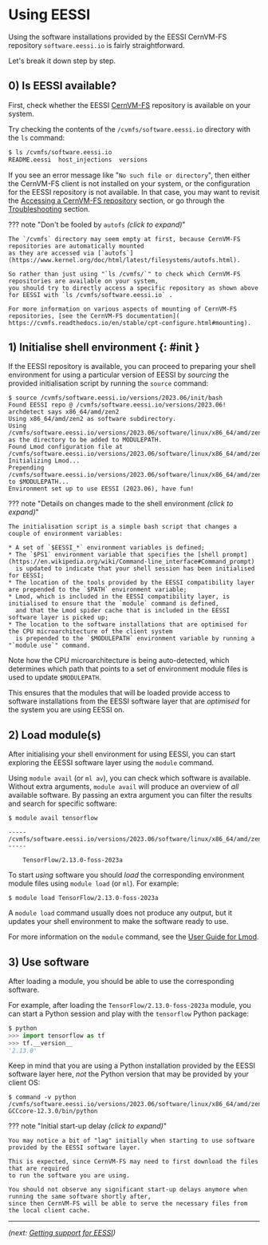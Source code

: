 # Using EESSI

Using the software installations provided by the EESSI CernVM-FS repository `software.eessi.io`
is fairly straightforward.

Let's break it down step by step.

## 0) Is EESSI available?

First, check whether the EESSI 
[CernVM-FS](https://multixscale.github.io/cvmfs-tutorial-hpc-best-practices/cvmfs/what-is-cvmfs/) repository is
available on your system.

Try checking the contents of the `/cvmfs/software.eessi.io` directory with the `ls` command:

```bash
$ ls /cvmfs/software.eessi.io
README.eessi  host_injections  versions
```

If you see an error message like "`No such file or directory`", then either the CernVM-FS client
is not installed on your system, or the configuration for the EESSI repository is not available.
In that case, you may want to revisit the [Accessing a CernVM-FS repository](../access/index.md) section,
or go through the [Troubleshooting](../troubleshooting.md) section.

??? note "Don't be fooled by `autofs` *(click to expand)*"

    The `/cvmfs` directory may seem empty at first, because CernVM-FS repositories are automatically mounted
    as they are accessed via [`autofs`](https://www.kernel.org/doc/html/latest/filesystems/autofs.html).

    So rather than just using "`ls /cvmfs/`" to check which CernVM-FS repositories are available on your system,
    you should try to directly access a specific repository as shown above for EESSI with `ls /cvmfs/software.eessi.io` .

    For more information on various aspects of mounting of CernVM-FS repositories, [see the CernVM-FS documentation](
    https://cvmfs.readthedocs.io/en/stable/cpt-configure.html#mounting).

## 1) Initialise shell environment {: #init }

If the EESSI repository is available, you can proceed to preparing your shell environment for using
a particular version of EESSI by *sourcing* the provided initialisation script by running the `source` command:

```shell
$ source /cvmfs/software.eessi.io/versions/2023.06/init/bash
Found EESSI repo @ /cvmfs/software.eessi.io/versions/2023.06!
archdetect says x86_64/amd/zen2
Using x86_64/amd/zen2 as software subdirectory.
Using /cvmfs/software.eessi.io/versions/2023.06/software/linux/x86_64/amd/zen2/modules/all as the directory to be added to MODULEPATH.
Found Lmod configuration file at /cvmfs/software.eessi.io/versions/2023.06/software/linux/x86_64/amd/zen2/.lmod/lmodrc.lua
Initializing Lmod...
Prepending /cvmfs/software.eessi.io/versions/2023.06/software/linux/x86_64/amd/zen2/modules/all to $MODULEPATH...
Environment set up to use EESSI (2023.06), have fun!
```

??? note "Details on changes made to the shell environment *(click to expand)*"

    The initialisation script is a simple bash script that changes a couple of environment variables:

    * A set of `$EESSI_*` environment variables is defined;
    * The `$PS1` environment variable that specifies the [shell prompt](https://en.wikipedia.org/wiki/Command-line_interface#Command_prompt)
      is updated to indicate that your shell session has been initialised for EESSI;
    * The location of the tools provided by the EESSI compatibility layer are prepended to the `$PATH` environment variable;
    * Lmod, which is included in the EESSI compatibility layer, is initialised to ensure that the `module` command is defined,
      and that the Lmod spider cache that is included in the EESSI software layer is picked up;
    * The location to the software installations that are optimised for the CPU microarchitecture of the client system
      is prepended to the `$MODULEPATH` environment variable by running a "`module use`" command.

Note how the CPU microarchitecture is being auto-detected, which determines which path that points to a set of
environment module files is used to update `$MODULEPATH`.

This ensures that the modules that will be loaded provide access to software installations from the EESSI software
layer that are *optimised* for the system you are using EESSI on.


## 2) Load module(s)

After initialising your shell environment for using EESSI, you can start exploring the EESSI software layer
using the `module` command.

Using `module avail` (or `ml av`), you can check which software is available.
Without extra arguments, `module avail` will produce an overview of *all* available software.
By passing an extra argument you can filter the results and search for specific software:

```shell
$ module avail tensorflow

----- /cvmfs/software.eessi.io/versions/2023.06/software/linux/x86_64/amd/zen2/modules/all -----
    
    TensorFlow/2.13.0-foss-2023a
```

To start *using* software you should *load* the corresponding environment module files
using `module load` (or `ml`). For example:

```shell
$ module load TensorFlow/2.13.0-foss-2023a
```

A `module load` command usually does not produce any output, but it updates your shell environment
to make the software ready to use.

For more information on the `module` command, see the
[User Guide for Lmod](https://lmod.readthedocs.io/en/latest/010_user.html).

## 3) Use software

After loading a module, you should be able to use the corresponding software.

For example, after loading the `TensorFlow/2.13.0-foss-2023a` module, you can start a Python session
and play with the `tensorflow` Python package:

```python
$ python
>>> import tensorflow as tf
>>> tf.__version__
'2.13.0'
```

Keep in mind that you are using a Python installation provided by the EESSI software layer here,
*not* the Python version that may be provided by your client OS:

```shell
$ command -v python
/cvmfs/software.eessi.io/versions/2023.06/software/linux/x86_64/amd/zen2/software/Python/3.11.3-GCCcore-12.3.0/bin/python
```

??? note "Initial start-up delay *(click to expand)*"

    You may notice a bit of "lag" initially when starting to use software provided by the EESSI software layer.

    This is expected, since CernVM-FS may need to first download the files that are required
    to run the software you are using.

    You should not observe any significant start-up delays anymore when running the same software shortly after,
    since then CernVM-FS will be able to serve the necessary files from the local client cache.

---

*(next: [Getting support for EESSI](support.md))*
